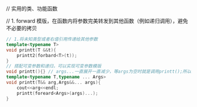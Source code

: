 // 实用的类、功能函数

// 1. forward 模版，在函数内将参数完美转发到其他函数（例如递归调用），避免不必要的拷贝
```cpp
// 1.将未知类型或者右值引用传递给其他参数
template<typename T>
void printt(T &&t){
    printt2(forbard<T>(t));
}
// 搭配可变参数和递归，可以实现可变参数模版
void printt(){} // args...一直展开一直减少，等args为空时就是调用printt();所以一定要有这个空参函数来终止递归，不然会编译报错，说没有匹配的函数定义。
template<typename T,typename ... Args>
void printt(T&& arg,Args&&... args){
    cout<<arg<<endl;
    printt(foreard<Args>(args)...);
}
```